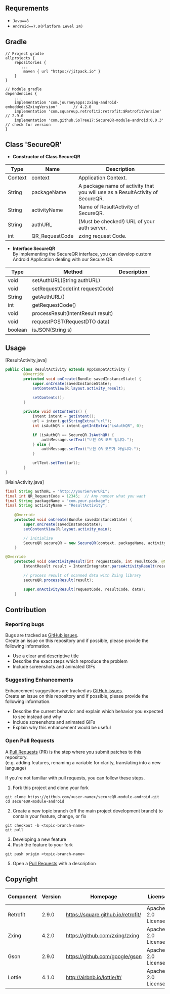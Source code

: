 ## Requrements 
- `Java==8`
- `Android==7.0(Platform Level 24)`

## Gradle
``` 
// Project gradle
allprojects {
    repositories {
       ...
        maven { url "https://jitpack.io" }
    }
}

```
```
// Module gradle
dependencies {
    ...
    implementation 'com.journeyapps:zxing-android-embedded:$ZxingVersion'       // 4.2.0
    implementation 'com.squareup.retrofit2:retrofit:$RetrofitVersion'           // 2.9.0
    implementation 'com.github.SoTree17:SecureQR-module-android:0.0.3'          // check for version 
}
```
## Class 'SecureQR'
* <b>Constructor of Class SecureQR </b>  

|Type|Name|Description|  
|----|------|-----------|
|Context|context|Application Context.|
|String|packageName|A package name of activity that you will use as a ResultActivity of SecureQR.|
|String|activityName|Name of ResultActivity of SecureQR.|
|String|authURL|(Must be checked!) URL of your auth server.|
|int|QR_RequestCode|zxing request Code.|

 * <b>Interface SecureQR</b>  
By implementing the SecureQR interface, you can develop custom Android Application dealing with our Secure QR. 

|Type|Method|Description|  
|----|------|-----------|
|void|setAuthURL(String authURL)||
|void|setRequestCode(int requestCode)||
|String|getAuthURL()||
|int|getRequestCode()||
|void|processResult(IntentResult result)||
|void|requestPOST(RequestDTO data)||
|boolean|isJSON(String s)||

## Usage


[ResultActivity.java]
``` Java
public class ResultActivity extends AppCompatActivity {
        @Override
        protected void onCreate(Bundle savedInstanceState) {
            super.onCreate(savedInstanceState);
            setContentView(R.layout.activity_result);

            setContents();
        }
        
        private void setContents() {
            Intent intent = getIntent();
            url = intent.getStringExtra("url");
            int isAuthQR = intent.getIntExtra("isAuthQR", 0);

            if (isAuthQR == SecureQR.IsAuthQR) {
                authMessage.setText("보안 QR 코드 입니다."); 
            } else {
                authMessage.setText("보안 QR 코드가 아닙니다.");
            }

            urlText.setText(url);
        }
}
```

[MainActivity.java]
``` Java
final String authURL = "http://yourServerURL";
final int QR_RequestCode = 12345;  // Any number what you want
final String packageName = "com.your.package";      
final String activityName = "ResultActivity";
    
    @Override
    protected void onCreate(Bundle savedInstanceState) {
        super.onCreate(savedInstanceState);
        setContentView(R.layout.activity_main);

        // initialize
        SecureQR secureQR = new SecureQR(context, packageName, activityName, authURL, QR_RequestCode);     
    }


```


``` Java
@Override
    protected void onActivityResult(int requestCode, int resultCode, @Nullable Intent data) {
        IntentResult result = IntentIntegrator.parseActivityResult(resultCode, data);

        // process result of scanned data with Zxing library
        secureQR.processResult(result);

        super.onActivityResult(requestCode, resultCode, data);
    }
```

## Contribution
### Reporting bugs
Bugs are tracked as [GitHub issues](https://github.com/SoTree17/secureQR-module-android/issues).  
Create an issue on this repository and if possible, please provide the following information.  
* Use a clear and descriptive title
* Describe the exact steps which reproduce the problem
* Include screenshots and animated GIFs  
  
### Suggesting Enhancements
Enhancement suggestions are tracked as [GitHub issues](https://github.com/SoTree17/secureQR-module-android/issues).  
Create an issue on this repository and if possible, please provide the following information.  
* Describe the current behavior and explain which behavior you expected to see instead and why
* Include screenshots and animated GIFs
* Explain why this enhancement would be useful  

### Open Pull Requests 
A [Pull Requests](https://github.com/SoTree17/secureQR-module-android/pulls) (PR) is the step where you submit patches to this repository.   
(e.g. adding features, renaming a variable for clarity, translating into a new language)  
  
If you're not familiar with pull requests, you can follow these steps.  
1. Fork this project and clone your fork    
~~~
git clone https://github.com/<user-name>/secureQR-module-android.git
cd secureQR-module-android
~~~
2. Create a new topic branch (off the main project development branch) to contain your feature, change, or fix
~~~
git checkout -b <topic-branch-name>
git pull
~~~
3. Developing a new feature
4. Push the feature to your fork
~~~
git push origin <topic-branch-name>
~~~
5. Open a [Pull Requests](https://github.com/SoTree17/secureQR-module-android/pulls) with a description


## Copyright

|Component|Version|Homepage|License|File No.|
|----|------|-----------|------|-------|
|Retrofit|2.9.0|https://square.github.io/retrofit/|Apache-2.0 License||
|Zxing|4.2.0|https://github.com/zxing/zxing|Apache-2.0 License||
|Gson|2.9.0|https://github.com/google/gson|Apache-2.0 License||
|Lottie|4.1.0|http://airbnb.io/lottie/#/|Apache-2.0 License||
